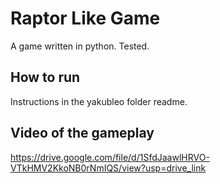 # Raptor Like Game
A game written in python. Tested.
## How to run
Instructions in the yakubleo folder readme.
## Video of the gameplay
https://drive.google.com/file/d/1SfdJaawlHRVO-VTkHMV2KkoNB0rNmIQS/view?usp=drive_link

